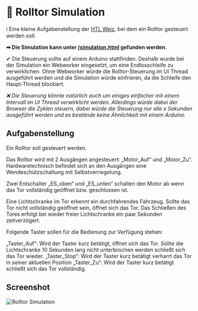 # 🥅 Rolltor Simulation
ℹ Eine kleine Aufgabenstellung der [HTL Weiz](https://htlweiz.at/), bei dem ein Rolltor gesteuert werden soll.

**➡ Die Simulation kann unter [/simulation.html](https://hampoelz.github.io/RolltorSimulation/simulation.html) gefunden werden.**

✔ Die Steuerung sollte auf einem Arduino stattfinden. Deshalb wurde bei der Simulation ein Webworker eingesetzt, um eine Endlosschleife zu verwirklichen. Ohne Webworker würde die Rolltor-Steuerung im UI Thread ausgeführt werden und die Simulation würde einfrieren, da die Schleife den Haupt-Thread blockiert. 

_❌ Die Steuerung könnte natürlich auch um einiges einfacher mit einem Intervall im UI Thread verwirklicht werden. Allerdings würde dabei der Browser die Zyklen steuern, dabei würde die Steuerung nur alle x Sekunden ausgeführt werden und es bestände keine Ähnlichkeit mit einem Arduino._

## Aufgabenstellung
Ein Rolltor soll gesteuert werden.

Das Rolltor wird mit 2 Ausgängen angesteuert: „Motor_Auf“ und „Motor_Zu“. Hardwaretechnisch befindet sich an den Ausgängen eine Wendeschützschaltung mit Selbstverriegelung.

Zwei Entschalter „ES_oben“ und „ES_unten“ schalten den Motor ab wenn das Tor vollständig geöffnet bzw. geschlossen ist.

Eine Lichtschranke im Tor erkennt ein durchfahrendes Fahrzeug. Sollte das Tor nicht vollständig geöffnet sein, öffnet sich das Tor. Das Schließen des Tores erfolgt bei wieder freier Lichtschranke ein paar Sekunden zeitverzögert.

Folgende Taster sollen für die Bedienung zur Verfügung stehen:

„Taster_Auf“: Wird der Taster kurz betätigt, öffnet sich das Tor. Sollte die Lichtschranke 10 Sekunden lang nicht unterbrochen werden schließt sich das Tor wieder.
„Taster_Stop“: Wird der Taster kurz betätigt verharrt das Tor in seiner aktuellen Position
„Taster_Zu“: Wird der Taster kurz betätigt schließt sich das Tor vollständig.

## Screenshot
![Rolltor Simulation](https://raw.github.com/hampoelz/RolltorSimulation/master/screenshot.png)